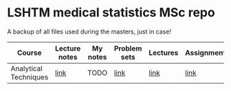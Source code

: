 # LSHTM medical statistics MSc repo

A backup of all files used during the masters, just in case!

| Course | Lecture notes | My notes | Problem sets | Lectures | Assignment
|--------|---------------|----------|--------------|----------|----------|
| Analytical Techniques | [link](foundations/analytical%20techniques/lecture_notes/AT%20Lecture%20Notes%202022.pdf) | TODO | [link](foundations/analytical%20techniques/practicals/) | [link](https://www.youtube.com/playlist?list=PLtyHpA_LC2qtQpm206_6CVg6U2ucR6HQV) | [link](foundations/analytical%20techniques/assmt/)